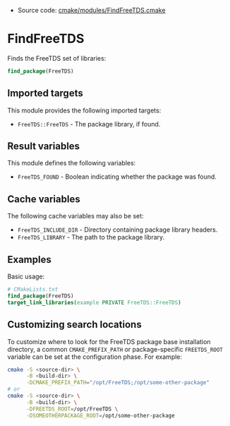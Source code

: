 <!-- This is auto-generated file. -->
* Source code: [cmake/modules/FindFreeTDS.cmake](https://github.com/petk/php-build-system/blob/master/cmake/cmake/modules/FindFreeTDS.cmake)

# FindFreeTDS

Finds the FreeTDS set of libraries:

```cmake
find_package(FreeTDS)
```

## Imported targets

This module provides the following imported targets:

* `FreeTDS::FreeTDS` - The package library, if found.

## Result variables

This module defines the following variables:

* `FreeTDS_FOUND` - Boolean indicating whether the package was found.

## Cache variables

The following cache variables may also be set:

* `FreeTDS_INCLUDE_DIR` - Directory containing package library headers.
* `FreeTDS_LIBRARY` - The path to the package library.

## Examples

Basic usage:

```cmake
# CMakeLists.txt
find_package(FreeTDS)
target_link_libraries(example PRIVATE FreeTDS::FreeTDS)
```

## Customizing search locations

To customize where to look for the FreeTDS package base
installation directory, a common `CMAKE_PREFIX_PATH` or
package-specific `FREETDS_ROOT` variable can be set at
the configuration phase. For example:

```sh
cmake -S <source-dir> \
      -B <build-dir> \
      -DCMAKE_PREFIX_PATH="/opt/FreeTDS;/opt/some-other-package"
# or
cmake -S <source-dir> \
      -B <build-dir> \
      -DFREETDS_ROOT=/opt/FreeTDS \
      -DSOMEOTHERPACKAGE_ROOT=/opt/some-other-package
```
